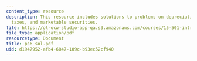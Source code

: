 ```yaml
---
content_type: resource
description: This resource includes solutions to problems on depreciation, deferred
  taxes, and marketable securities.
file: https://ol-ocw-studio-app-qa.s3.amazonaws.com/courses/15-501-introduction-to-financial-and-managerial-accounting-spring-2004/d1947952afb46847109cb93ec52cf940_ps6_sol.pdf
file_type: application/pdf
resourcetype: Document
title: ps6_sol.pdf
uid: d1947952-afb4-6847-109c-b93ec52cf940
---
```

